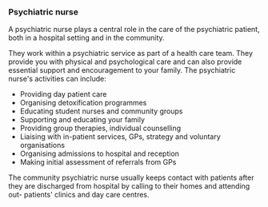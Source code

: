 ###  Psychiatric nurse

A psychiatric nurse plays a central role in the care of the psychiatric
patient, both in a hospital setting and in the community.

They work within a psychiatric service as part of a health care team. They
provide you with physical and psychological care and can also provide
essential support and encouragement to your family. The psychiatric nurse's
activities can include:

  * Providing day patient care 
  * Organising detoxification programmes 
  * Educating student nurses and community groups 
  * Supporting and educating your family 
  * Providing group therapies, individual counselling 
  * Liaising with in-patient services, GPs, strategy and voluntary organisations 
  * Organising admissions to hospital and reception 
  * Making initial assessment of referrals from GPs 

The community psychiatric nurse usually keeps contact with patients after they
are discharged from hospital by calling to their homes and attending out-
patients' clinics and day care centres.

